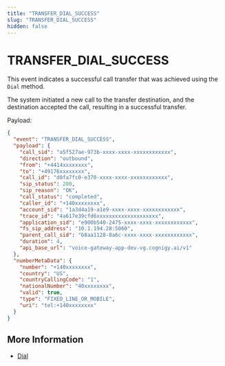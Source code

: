 ```yaml
---
title: "TRANSFER_DIAL_SUCCESS"
slug: "TRANSFER_DIAL_SUCCESS"
hidden: false
---
```


# TRANSFER_DIAL_SUCCESS

This event indicates a successful call transfer that was achieved using the `Dial` method. 

The system initiated a new call to the transfer destination, and the destination accepted the call, resulting in a successful transfer.

Payload:

```json
{
  "event": "TRANSFER_DIAL_SUCCESS",
  "payload": {
    "call_sid": "a5f527ae-973b-xxxx-xxxx-xxxxxxxxxxxx",
    "direction": "outbound",
    "from": "+4414xxxxxxxx",
    "to": "+49176xxxxxxxx",
    "call_id": "d0fa7fc0-e370-xxxx-xxxx-xxxxxxxxxxxx",
    "sip_status": 200,
    "sip_reason": "OK",
    "call_status": "completed",
    "caller_id": "+140xxxxxxxx",
    "account_sid": "1a3d4a19-a1e9-xxxx-xxxx-xxxxxxxxxxxx",
    "trace_id": "4a617e39cfd6xxxxxxxxxxxxxxxxxxxx",
    "application_sid": "e900b540-2475-xxxx-xxxx-xxxxxxxxxxxx",
    "fs_sip_address": "10.1.194.28:5060",
    "parent_call_sid": "b8aa1128-8a6c-xxxx-xxxx-xxxxxxxxxxxx",
    "duration": 4,
    "api_base_url": "voice-gateway-app-dev-vg.cognigy.ai/v1"
  },
  "numberMetaData": {
    "number": "+140xxxxxxxx",
    "country": "US",
    "countryCallingCode": "1",
    "nationalNumber": "40xxxxxxxx",
    "valid": true,
    "type": "FIXED_LINE_OR_MOBILE",
    "uri": "tel:+140xxxxxxxx"
  }
}
```
## More Information

- [Dial](../verbs/dial.md)
